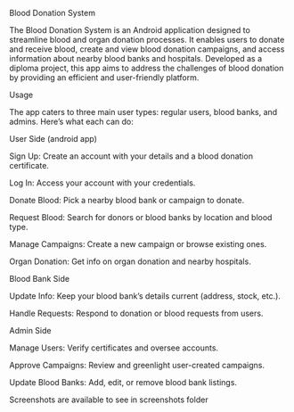 Blood Donation System

The Blood Donation System is an Android application designed to streamline blood and organ donation processes. It enables users to donate and receive blood, create and view blood donation campaigns, and access information about nearby blood banks and hospitals. Developed as a diploma project, this app aims to address the challenges of blood donation by providing an efficient and user-friendly platform.




Usage

The app caters to three main user types: regular users, blood banks, and admins. Here’s what each can do:


User Side (android app)

Sign Up: Create an account with your details and a blood donation certificate.

Log In: Access your account with your credentials.

Donate Blood: Pick a nearby blood bank or campaign to donate.

Request Blood: Search for donors or blood banks by location and blood type.

Manage Campaigns: Create a new campaign or browse existing ones.

Organ Donation: Get info on organ donation and nearby hospitals.




Blood Bank Side

Update Info: Keep your blood bank’s details current (address, stock, etc.).

Handle Requests: Respond to donation or blood requests from users.




Admin Side

Manage Users: Verify certificates and oversee accounts.

Approve Campaigns: Review and greenlight user-created campaigns.

Update Blood Banks: Add, edit, or remove blood bank listings.


Screenshots are available to see in screenshots folder
